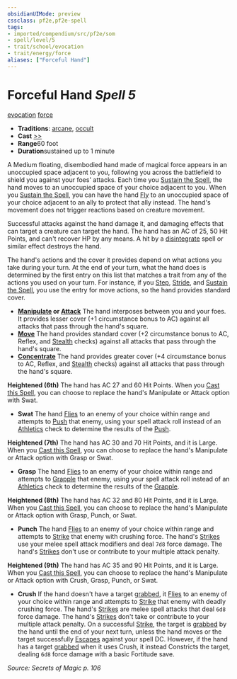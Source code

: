 ```yaml
---
obsidianUIMode: preview
cssclass: pf2e,pf2e-spell
tags:
- imported/compendium/src/pf2e/som
- spell/level/5
- trait/school/evocation
- trait/energy/force
aliases: ["Forceful Hand"]
---
```

# Forceful Hand *Spell 5*   
[evocation](evocation.md)  [force](force.md)  

- **Traditions**: [arcane](arcane.md), [occult](occult.md)
- **Cast** [>>](chapter-9-playing-the-game.md#Actions "Two-Action") 
- **Range**60 foot
- **Duration**sustained up to 1 minute

A Medium floating, disembodied hand made of magical force appears in an unoccupied space adjacent to you, following you across the battlefield to shield you against your foes' attacks. Each time you [Sustain the Spell](sustain-a-spell.md), the hand moves to an unoccupied space of your choice adjacent to you. When you [Sustain the Spell](sustain-a-spell.md), you can have the hand [Fly](rules/actions/fly.md) to an unoccupied space of your choice adjacent to an ally to protect that ally instead. The hand's movement does not trigger reactions based on creature movement.

Successful attacks against the hand damage it, and damaging effects that can target a creature can target the hand. The hand has an AC of 25, 50 Hit Points, and can't recover HP by any means. A hit by a [disintegrate](compendium/spells/disintegrate.md) spell or similar effect destroys the hand.

The hand's actions and the cover it provides depend on what actions you take during your turn. At the end of your turn, what the hand does is determined by the first entry on this list that matches a trait from any of the actions you used on your turn. For instance, if you [Step](step.md), [Stride](stride.md), and [Sustain the Spell](sustain-a-spell.md), you use the entry for move actions, so the hand provides standard cover.

- **[Manipulate](manipulate.md) or [Attack](attack.md)** The hand interposes between you and your foes. It provides lesser cover (+1 circumstance bonus to AC) against all attacks that pass through the hand's square.
- **[Move](move.md)** The hand provides standard cover (+2 circumstance bonus to AC, Reflex, and [Stealth](../skills.md#Stealth) checks) against all attacks that pass through the hand's square.
- **[Concentrate](concentrate.md)** The hand provides greater cover (+4 circumstance bonus to AC, Reflex, and [Stealth](../skills.md#Stealth) checks) against all attacks that pass through the hand's square.

**Heightened (6th)** The hand has AC 27 and 60 Hit Points. When you [Cast this Spell](cast-a-spell.md), you can choose to replace the hand's Manipulate or Attack option with Swat.

- **Swat** The hand [Flies](rules/actions/fly.md) to an enemy of your choice within range and attempts to [Push](rules/actions/shove.md) that enemy, using your spell attack roll instead of an [Athletics](../skills.md#Athletics) check to determine the results of the [Push](rules/actions/shove.md).

**Heightened (7th)** The hand has AC 30 and 70 Hit Points, and it is Large. When you [Cast this Spell](cast-a-spell.md), you can choose to replace the hand's Manipulate or Attack option with Grasp or Swat.

- **Grasp** The hand [Flies](rules/actions/fly.md) to an enemy of your choice within range and attempts to [Grapple](rules/actions/grapple.md) that enemy, using your spell attack roll instead of an [Athletics](../skills.md#Athletics) check to determine the results of the [Grapple](rules/actions/grapple.md).

**Heightened (8th)** The hand has AC 32 and 80 Hit Points, and it is Large. When you [Cast this Spell](cast-a-spell.md), you can choose to replace the hand's Manipulate or Attack option with Grasp, Punch, or Swat.

- **Punch** The hand [Flies](rules/actions/fly.md) to an enemy of your choice within range and attempts to [Strike](strike.md) that enemy with crushing force. The hand's [Strikes](strike.md) use your melee spell attack modifiers and deal `7d8` force damage. The hand's [Strikes](strike.md) don't use or contribute to your multiple attack penalty.

**Heightened (9th)** The hand has AC 35 and 90 Hit Points, and it is Large. When you [Cast this Spell](cast-a-spell.md), you can choose to replace the hand's Manipulate or Attack option with Crush, Grasp, Punch, or Swat.

- **Crush** If the hand doesn't have a target [grabbed](conditions.md#Grabbed), it [Flies](rules/actions/fly.md) to an enemy of your choice within range and attempts to [Strike](strike.md) that enemy with deadly crushing force. The hand's [Strikes](strike.md) are melee spell attacks that deal `6d8` force damage. The hand's [Strikes](strike.md) don't take or contribute to your multiple attack penalty. On a successful [Strike](strike.md), the target is [grabbed](conditions.md#Grabbed) by the hand until the end of your next turn, unless the hand moves or the target successfully [Escapes](escape.md) against your spell DC. However, if the hand has a target [grabbed](conditions.md#Grabbed) when it uses Crush, it instead Constricts the target, dealing `6d8` force damage with a basic Fortitude save.

*Source: Secrets of Magic p. 106*